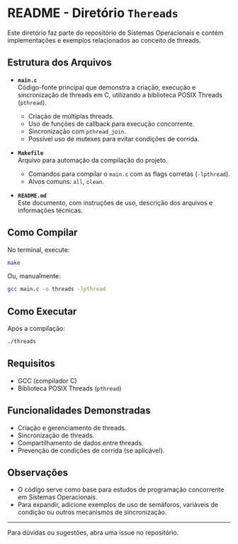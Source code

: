 # README - Diretório `Thereads`

Este diretório faz parte do repositório de Sistemas Operacionais e contém implementações e exemplos relacionados ao conceito de threads.

## Estrutura dos Arquivos

- **`main.c`**  
    Código-fonte principal que demonstra a criação, execução e sincronização de threads em C, utilizando a biblioteca POSIX Threads (`pthread`).  
    - Criação de múltiplas threads.
    - Uso de funções de callback para execução concorrente.
    - Sincronização com `pthread_join`.
    - Possível uso de mutexes para evitar condições de corrida.

- **`Makefile`**  
    Arquivo para automação da compilação do projeto.  
    - Comandos para compilar o `main.c` com as flags corretas (`-lpthread`).
    - Alvos comuns: `all`, `clean`.

- **`README.md`**  
    Este documento, com instruções de uso, descrição dos arquivos e informações técnicas.

## Como Compilar

No terminal, execute:
```sh
make
```
Ou, manualmente:
```sh
gcc main.c -o threads -lpthread
```

## Como Executar

Após a compilação:
```sh
./threads
```

## Requisitos

- GCC (compilador C)
- Biblioteca POSIX Threads (`pthread`)

## Funcionalidades Demonstradas

- Criação e gerenciamento de threads.
- Sincronização de threads.
- Compartilhamento de dados entre threads.
- Prevenção de condições de corrida (se aplicável).

## Observações

- O código serve como base para estudos de programação concorrente em Sistemas Operacionais.
- Para expandir, adicione exemplos de uso de semáforos, variáveis de condição ou outros mecanismos de sincronização.

---

Para dúvidas ou sugestões, abra uma issue no repositório.